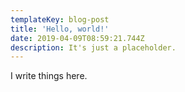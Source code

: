 ```yaml
---
templateKey: blog-post
title: 'Hello, world!'
date: 2019-04-09T08:59:21.744Z
description: It's just a placeholder.
---
```

I write things here.
